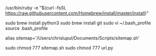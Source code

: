 /usr/bin/ruby -e "$(curl -fsSL https://raw.githubusercontent.com/Homebrew/install/master/install)"


sudo brew install python3
sudo brew install git
sudo vi ~/.bash_profile
source .bash_profile

alias sitemap='/Users/chrislupul/Documents/Scripts/sitemap.sh'

sudo chmod 777 sitemap.sh
sudo chmod 777 url.py
